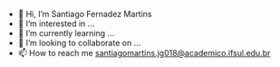 - 👋 Hi, I’m  Santiago Fernadez Martins
- 👀 I’m interested in ...
- 🌱 I’m currently learning ...
- 💞️ I’m looking to collaborate on ...
- 📫 How to reach me santiagomartins.jg018@academico.ifsul.edu.br

<!---
SantiagoFernandezMartins/SantiagoFernandezMartins is a ✨ special ✨ repository because its `README.md` (this file) appears on your GitHub profile.
You can click the Preview link to take a look at your changes.
--->
